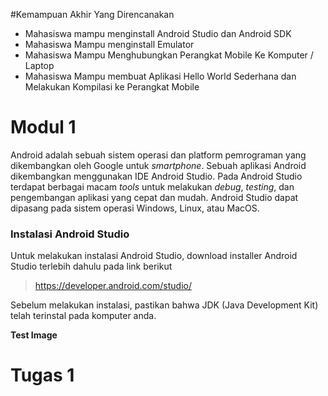 #Kemampuan Akhir Yang Direncanakan

- Mahasiswa mampu menginstall Android Studio dan Android SDK
- Mahasiswa Mampu menginstall Emulator
- Mahasiswa Mampu Menghubungkan Perangkat Mobile Ke Komputer / Laptop
- Mahasiswa Mampu membuat Aplikasi Hello World Sederhana dan Melakukan Kompilasi ke Perangkat Mobile

# Modul 1

Android adalah sebuah sistem operasi dan platform pemrograman yang dikembangkan oleh Google untuk _smartphone_. Sebuah aplikasi Android dikembangkan menggunakan IDE Android Studio. Pada Android Studio terdapat berbagai macam _tools_ untuk melakukan _debug_, _testing_, dan pengembangan aplikasi yang cepat dan mudah.
Android Studio dapat dipasang pada sistem operasi Windows, Linux, atau MacOS.

### Instalasi Android Studio

Untuk melakukan instalasi Android Studio, download installer Android Studio terlebih dahulu pada link berikut

> https://developer.android.com/studio/

Sebelum melakukan instalasi, pastikan bahwa JDK (Java Development Kit) telah terinstal pada komputer anda.

**Test Image**

# Tugas 1
